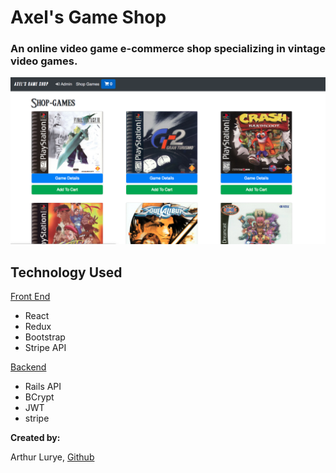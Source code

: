 # Axel's Game Shop

### An online video game e-commerce shop specializing in vintage video games.

<a href="https://youtu.be/y8pAXvVHKdg"><img src="src/img/gameshop.png" /></a>

## Technology Used

<a href="https://github.com/Alurye/axels-game-shop">Front End</a>

* React
* Redux
* Bootstrap
* Stripe API

<a href="https://github.com/Alurye/axels-game-shop-backend/tree/master/backend">Backend </a>

* Rails API
* BCrypt
* JWT
* stripe

<strong>Created by: </strong>

Arthur Lurye, <a href="https://github.com/Alurye">Github<a/>
